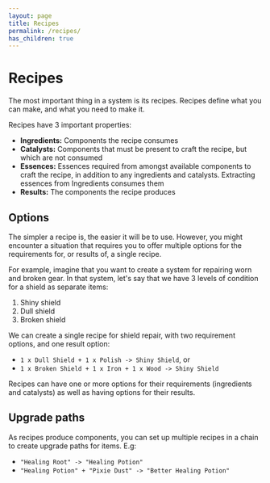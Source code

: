 ```yaml
---
layout: page
title: Recipes
permalink: /recipes/
has_children: true
---
```


# Recipes

The most important thing in a system is its recipes. 
Recipes define what you can make, and what you need to make it.

Recipes have 3 important properties:

- **Ingredients:** Components the recipe consumes
- **Catalysts:** Components that must be present to craft the recipe, but which are not consumed
- **Essences:** Essences required from amongst available components to craft the recipe, in addition to any ingredients and catalysts.
Extracting essences from Ingredients consumes them
- **Results:** The components the recipe produces

## Options

The simpler a recipe is, the easier it will be to use.
However, you might encounter a situation that requires you to offer multiple options for the requirements for, or results of, a single recipe.

For example, imagine that you want to create a system for repairing worn and broken gear.
In that system, let's say that we have 3 levels of condition for a shield as separate items:

1. Shiny shield
2. Dull shield
3. Broken shield

We can create a single recipe for shield repair, with two requirement options, and one result option:

- `1 x Dull Shield + 1 x Polish -> Shiny Shield`, or
- `1 x Broken Shield + 1 x Iron + 1 x Wood -> Shiny Shield` 

Recipes can have one or more options for their requirements (ingredients and catalysts) as well as having options for their results.

## Upgrade paths

As recipes produce components, you can set up multiple recipes in a chain to create upgrade paths for items. E.g:

- `"Healing Root" -> "Healing Potion"`
- `"Healing Potion" + "Pixie Dust" -> "Better Healing Potion"`